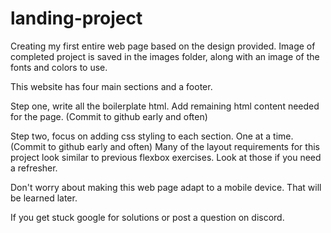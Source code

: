 # landing-project
Creating my first entire web page based on the design provided. Image of completed project is saved in the images folder, along with an image of the fonts and colors to use. 

This website has four main sections and a footer. 

Step one, write all the boilerplate html. Add remaining html content needed for the page. (Commit to github early and often)

Step two, focus on adding css styling to each section. One at a time. (Commit to github early and often)
Many of the layout requirements for this project look similar to previous flexbox exercises. Look at those if you need a refresher.

Don't worry about making this web page adapt to a mobile device. That will be learned later. 

If you get stuck google for solutions or post a question on discord. 